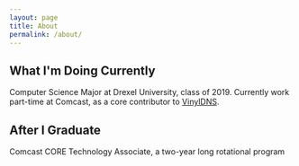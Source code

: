 ```yaml
---
layout: page
title: About
permalink: /about/
---
```


## What I'm Doing Currently

Computer Science Major at Drexel University, class of 2019. Currently work part-time at Comcast, as a core contributor to [VinylDNS](https://vinyldns.io).

## After I Graduate

Comcast CORE Technology Associate, a two-year long rotational program

